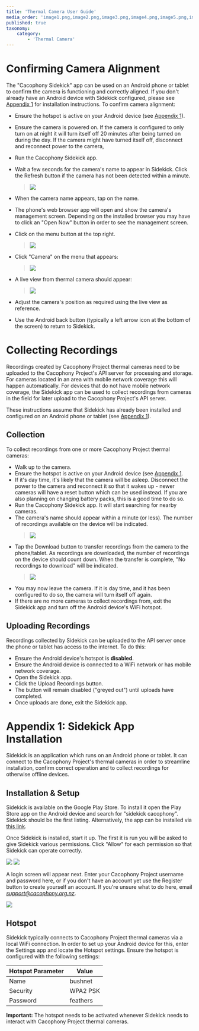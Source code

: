 ```yaml
---
title: 'Thermal Camera User Guide'
media_order: 'image1.png,image2.png,image3.png,image4.png,image5.png,image6.png,image7.png,image8.png,image9.png,image10.png'
published: true
taxonomy:
    category:
        - 'Thermal Camera'
---
```


# Confirming Camera Alignment

The "Cacophony Sidekick" app can be used on an Android phone or tablet to confirm the camera is functioning and correctly aligned. If you don't already have an Android device with Sidekick configured, please see [Appendix 1](#appendix) for installation instructions. To confirm camera alignment:

-   Ensure the hotspot is active on your Android device (see [Appendix 1](#appendix)).

-   Ensure the camera is powered on. If the camera is configured to only turn on at night it will turn itself off 20 minutes after being turned on during the day. If the camera might have turned itself off, disconnect and reconnect power to the camera,

-   Run the Cacophony Sidekick app.
-   Wait a few seconds for the camera's name to appear in Sidekick. Click the Refresh button if the camera has not been detected within a minute.
    > ![](image5.png?cropResize=400x400)
-   When the camera name appears, tap on the name.
-   The phone's web browser app will open and show the camera's management screen. Depending on the installed browser you may have to click an "Open Now" button in order to see the management screen.
-   Click on the menu button at the top right.
    > ![](image9.png?cropResize=400x400)
-   Click "Camera" on the menu that appears:
    > ![](image2.png?cropResize=400x400)
-   A live view from thermal camera should appear:
    > ![](image7.png?cropResize=400x400)
-   Adjust the camera's position as required using the live view as reference.
-   Use the Android back button (typically a left arrow icon at the bottom of the screen) to return to Sidekick.

# Collecting Recordings

Recordings created by Cacophony Project thermal cameras need to be uploaded to the Cacophony Project's API server for processing and storage. For cameras located in an area with mobile network coverage this will happen automatically. For devices that do not have mobile network coverage, the Sidekick app can be used to collect recordings from cameras in the field for later upload to the Cacophony Project's API server.

These instructions assume that Sidekick has already been installed and configured on an Android phone or tablet (see [Appendix 1](#appendix)).

## Collection

To collect recordings from one or more Cacophony Project thermal cameras:

-   Walk up to the camera.
-   Ensure the hotspot is active on your Android device (see [Appendix 1](#appendix).
-   If it's day time, it's likely that the camera will be asleep. Disconnect the power to the camera and reconnect it so that it wakes up - newer cameras will have a reset button which can be used instead. If you are also planning on changing battery packs, this is a good time to do so.
-   Run the Cacophony Sidekick app. It will start searching for nearby cameras.
-   The camera's name should appear within a minute (or less). The number of recordings available on the device will be indicated.
    > ![](image4.png?cropResize=400x400)
-   Tap the Download button to transfer recordings from the camera to the phone/tablet. As recordings are downloaded, the number of recordings on the device should count down. When the transfer is complete, "No recordings to download" will be indicated.
    > ![](image1.png?cropResize=400x400)
-   You may now leave the camera. If it is day time, and it has been configured to do so, the camera will turn itself off again.
-   If there are no more cameras to collect recordings from, exit the Sidekick app and turn off the Android device's WiFi hotspot.

## Uploading Recordings

Recordings collected by Sidekick can be uploaded to the API server once the phone or tablet has access to the internet. To do this:

-   Ensure the Android device's hotspot is **disabled**.
-   Ensure the Android device is connected to a WiFi network or has mobile network coverage.
-   Open the Sidekick app.
-   Click the Upload Recordings button.
-   The button will remain disabled ("greyed out") until uploads have completed.
-   Once uploads are done, exit the Sidekick app.

# Appendix 1: Sidekick App Installation <a id="appendix"></a>

Sidekick is an application which runs on an Android phone or tablet. It can connect to the Cacophony Project's thermal cameras in order to streamline installation, confirm correct operation and to collect recordings for otherwise offline devices.

## Installation & Setup

Sidekick is available on the Google Play Store. To install it open the Play Store app on the Android device and search for "sidekick cacophony". Sidekick should be the first listing. Alternatively, the app can be installed via [this link](https://play.google.com/store/apps/details?id=nz.org.cacophony.sidekick).

Once Sidekick is installed, start it up. The first it is run you will be asked to give Sidekick various permissions. Click "Allow" for each permission so that Sidekick can operate correctly.

![](image6.png?cropResize=400x400)
![](image3.png?cropResize=400x400)

A login screen will appear next. Enter your Cacophony Project username and password here, or if you don't have an account yet use the Register button to create yourself an account. If you're unsure what to do here, email [*support@cacophony.org.nz*](mailto:support@cacophony.org.nz).

![](image10.png?cropResize=400x400)

## Hotspot

Sidekick typically connects to Cacophony Project thermal cameras via a local WiFi connection. In order to set up your Android device for this, enter the Settings app and locate the Hotspot settings. Ensure the hotspot is configured with the following settings:

  | Hotspot Parameter | Value  |
  | --- | ---- |
  | Name | bushnet |
  | Security | WPA2 PSK |
  | Password | feathers |

**Important:** The hotspot needs to be activated whenever Sidekick needs to interact with Cacophony Project thermal cameras.
